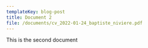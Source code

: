 ```yaml
---
templateKey: blog-post
title: Document 2
file: /documents/cv_2022-01-24_baptiste_niviere.pdf
---
```

T﻿his is the second document